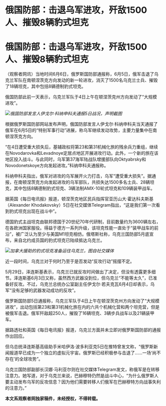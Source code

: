 # 俄国防部：击退乌军进攻，歼敌1500人、摧毁8辆豹式坦克

# 俄国防部：击退乌军进攻，歼敌1500人、摧毁8辆豹式坦克

（观察者网讯）当地时间6月6日，俄罗斯国防部通报称，6月5日，俄军击退了乌克兰军队在南顿涅茨克方向发动的新一轮进攻，消灭了1500名乌克兰士兵、摧毁了18辆坦克，其中包括8辆德制豹式坦克。

俄国防部此前一天表示，乌克兰军队于4日上午在顿涅茨克州方向发动了“大规模进攻”。

![](https://inews.gtimg.com/newsapp_bt/0/15803697355/1000)_俄国防部发言人伊戈尔·科纳申科夫通报5日战况，声明截图_

根据俄罗斯国防部网站发布声明，俄国防部发言人伊戈尔·科纳申科夫当天通报了俄军在6月5日的“特别军事行动”进展，称乌军继续发动攻势，主要力量集中在南顿涅茨克方向。

“在4日遭受重大损失后，基辅政权将第23和第31机械化旅的残余兵力重组，继续在Novodarovka和Levadnoye定居点地区开展进攻行动。此外，一个新的旅在该地区投入战斗。与此同时，乌军第37海军陆战队增援部队向Oktyabrsky和Novodonetskoye方向发起进攻。”科纳申科夫通报称。

科纳申科夫指出，俄军对进攻的乌军展开火力打击，乌军“遭受重大损失”。据通报，在南顿涅茨克方向发起进攻的乌军部队，共损失达1500多名士兵、28辆坦克，其中包括8辆德制豹式坦克、3辆法制AMX-10轮式坦克和109辆装甲战车。

据英国《每日电讯报》报道，顿涅茨克地区民兵指挥官亚历山大·霍达科夫斯基（Alexander
Khodakovsky）5日在社交媒体Telegram指出，“这是我们第一次看到豹式坦克出现在战斗中”。

德国豹式主战坦克由联邦德国于20世纪70年代研制，目前数量约为3600辆左右，在各欧洲国家服役。得益于德方一系列升级，该坦克性能一直处于“装甲战车的前沿”，被广泛认为至少与美国M1坦克相仿。俄塔斯社称，乌克兰国防部5月底宣布，来自北约成员国的豹式坦克已陆续抵达乌克兰。

![](https://inews.gtimg.com/newsapp_bt/0/15803697356/1000)_加拿大援助的豹式坦克准备运往乌克兰，图自社交媒体_

近一段时间，乌克兰对于何时乃至于是否发动“反攻行动”摇摆不定。

5月29日，泽连斯基表示，乌克兰已就反攻时间做出了决定，但没有透露更多细节。泽连斯基6月3日又称，虽然西方武器没到位，但乌克兰“不能等太久”，已准备好反攻。不过，乌克兰总统办公室副主任伊戈尔·若夫克瓦6月4日却表示，乌军“没有足够的武器发动成功的反攻”。

俄罗斯国防部5日通报称，乌克兰军队于4日上午在顿涅茨克州方向发动了“大规模进攻”，出动包括第23和第31机械化旅在内的六共个机械化营和两个坦克营，但是被俄军击退。俄军歼敌超250人，摧毁了16辆坦克、3辆步兵战车以及21辆装甲车。

据路透社和英国《每日电讯报》报道，乌克兰方面并未立即对俄罗斯国防部的通报作出回应。

但乌总统泽连斯基高级助手米哈伊洛·波多利亚克5日在推特曾发文称，“俄罗斯新闻报道早已成为一个独立的虚拟元宇宙。俄罗斯已经积极参与击退了……一场‘尚不存在’的全球攻势”。

乌克兰国防部副部长汉娜·马利亚尔则在社交媒体Telegram发文，称俄军是在转移注意力。她写道，对于乌克兰来说，巴赫穆特仍然是战斗中心，“为什么俄罗斯人要主动发布乌军的反攻信息？因为他们需要转移人们俄军在巴赫穆特方向战事失利的注意力。”

**本文系观察者网独家稿件，未经授权，不得转载。**

